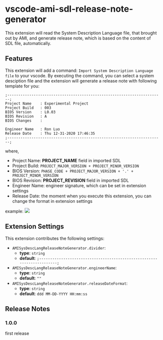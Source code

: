 # vscode-ami-sdl-release-note-generator

This extension will read the System Description Language file, that brought out by AMI, and generate release note, which is based on the content of SDL file, automatically.

## Features

This extension will add a command: `Import System Description Language file` to your vscode. 
By executing the command, you can select a system desciption file and the extension will generate
a release note with following template for you:
```
;-----------------------------------------------------------------------;
Project Name    : Experimental Project
Project Build   : 003
BIOS Version    : L0.03
BIOS Revision   : A
BIOS Changes    : 

Engineer Name   : Ron Luo
Release Date    : Thu 12-31-2020 17:46:35
;-----------------------------------------------------------------------;
```
where, 
- Project Name: **PROJECT_NAME** field in imported SDL
- Project Build: `PROJECT_MAJOR_VERSION + PROJECT_MINOR_VERSION`
- BIOS Version: `PHASE_CODE + PROJECT_MAJOR_VERSION + '.' + PROJECT_MINOR_VERSION`
- BIOS Revision: **PROJECT_REVISION** field in imported SDL
- Engineer Name: engineer signature, which can be set in extension settings
- Release Date: the moment when you execute this extension, you can change the format in extension settings

example: 
![](https://imgur.com/IZScshw.gif)

## Extension Settings
This extension contributes the following settings:

- `AMISysDescLangReleaseNoteGenerator.divider`:
    - **type**: `string`
    - **default**: `;-----------------------------------------------------------------------;`
- `AMISysDescLangReleaseNoteGenerator.engineerName`: 
    - **type**: `string`
    - **default**: `""`
- `AMISysDescLangReleaseNoteGenerator.releaseDateFormat`: 
    - **type**: `string`
    - **default**: `ddd MM-DD-YYYY HH:mm:ss`

## Release Notes

### 1.0.0

first release
